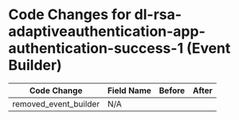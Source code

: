 # Code Changes for dl-rsa-adaptiveauthentication-app-authentication-success-1 (Event Builder)

| Code Change | Field Name | Before | After |
|-------------|------------|--------|-------|
| removed_event_builder | N/A |  |  |